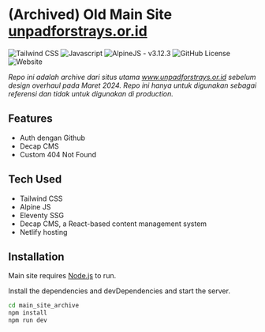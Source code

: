 # (Archived) Old Main Site [unpadforstrays.or.id](www.unpadforstrays.or.id)

![Tailwind CSS](https://img.shields.io/static/v1?label=TailwindCSS&message=v.18.2&color=289fdb&logo=tailwindcss)
![Javascript](https://img.shields.io/badge/Javascript-7346b9?logo=javascript)
![AlpineJS - v3.12.3](https://img.shields.io/static/v1?label=Alpinejs&message=v3.12&color=%23FF3D13&)
![GitHub License](https://img.shields.io/github/license/sukaikan/website_usf)
![Website](https://img.shields.io/website?url=https%3A%2F%2Fwww.unpadforstrays.com&down_message=offline)

_Repo ini adalah archive dari situs utama www.unpadforstrays.or.id sebelum design overhaul pada Maret 2024. Repo ini hanya untuk digunakan sebagai referensi dan tidak untuk digunakan di production._ 

## Features
- Auth dengan Github
- Decap CMS
- Custom 404 Not Found

## Tech Used
- Tailwind CSS
- Alpine JS
- Eleventy SSG
- Decap CMS, a React-based content management system
- Netlify hosting

## Installation

Main site requires [Node.js](https://nodejs.org/) to run.

Install the dependencies and devDependencies and start the server.

```sh
cd main_site_archive
npm install
npm run dev
```
